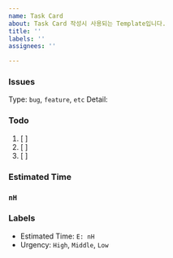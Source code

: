 ```yaml
---
name: Task Card
about: Task Card 작성시 사용되는 Template입니다.
title: ''
labels: ''
assignees: ''

---
```


### Issues
Type: `bug`, `feature`, `etc`
Detail: 

### Todo

1. [ ]
2. [ ]
3. [ ]

### Estimated Time

### `nH`

### Labels

- Estimated Time: `E: nH`
- Urgency: `High`, `Middle`, `Low`
